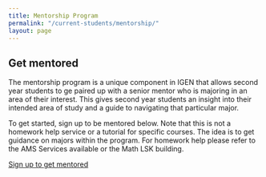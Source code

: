 ```yaml
---
title: Mentorship Program
permalink: "/current-students/mentorship/"
layout: page
---
```


<div class="container">
	<h2>Get mentored</h2>
	<p>The mentorship program is a unique component in IGEN that allows second year students to ge paired up with a senior mentor who is majoring in an area of their interest. This gives second year students an insight into their intended area of study and a guide to navigating that particular major.</p>
	<p>To get started, sign up to be mentored below. Note that this is not a homework help service or a tutorial for specific courses. The idea is to get guidance on majors within the program. For homework help please refer to the AMS Services available or the Math LSK building.</p>
	<a class="btn btn-default btn-lg" href="https://survey.ubc.ca/s/igenmentorship/" target="_blank">Sign up to get mentored</a>
</div>	

